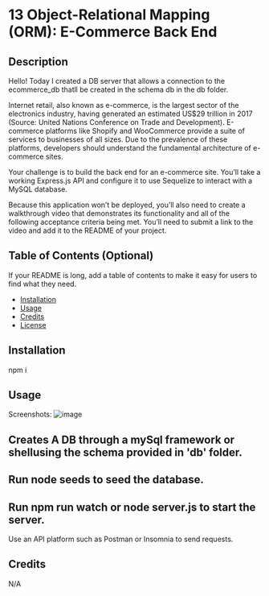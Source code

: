 # 13 Object-Relational Mapping (ORM): E-Commerce Back End

## Description

Hello! Today I created a DB server that allows a connection to the ecommerce_db thatll be created in the schema db in the db folder. 

Internet retail, also known as e-commerce, is the largest sector of the electronics industry, having generated an estimated US$29 trillion in 2017 (Source: United Nations Conference on Trade and Development). E-commerce platforms like Shopify and WooCommerce provide a suite of services to businesses of all sizes. Due to the prevalence of these platforms, developers should understand the fundamental architecture of e-commerce sites.

Your challenge is to build the back end for an e-commerce site. You’ll take a working Express.js API and configure it to use Sequelize to interact with a MySQL database.

Because this application won’t be deployed, you’ll also need to create a walkthrough video that demonstrates its functionality and all of the following acceptance criteria being met. You’ll need to submit a link to the video and add it to the README of your project.

## Table of Contents (Optional)

If your README is long, add a table of contents to make it easy for users to find what they need.

- [Installation](#installation)
- [Usage](#usage)
- [Credits](#credits)
- [License](#license)

## Installation

npm i

## Usage
 
 Screenshots:
 ![image](https://github.com/jalvarez322/ORM-Ecommerce-Challenge/assets/128071922/c0924ad7-796a-4355-b208-a1b82140e090)
 
Creates A DB through a mySql framework or shellusing the schema provided in 'db' folder.
--
Run node seeds to seed the database.
--
Run npm run watch or node server.js to start the server.
--
Use an API platform such as Postman or Insomnia to send requests.

## Credits
N/A

